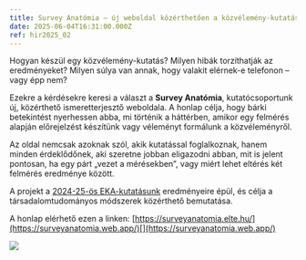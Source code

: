 ```yaml
---
title: Survey Anatómia – új weboldal közérthetően a közvélemény-kutatásról
date: 2025-06-04T16:31:00.000Z
ref: hir2025_02
---
```

Hogyan készül egy közvélemény-kutatás? Milyen hibák torzíthatják az eredményeket? Milyen súlya van annak, hogy valakit elérnek-e telefonon – vagy épp nem?

Ezekre a kérdésekre keresi a választ a **Survey Anatómia**, kutatócsoportunk új, közérthető ismeretterjesztő weboldala. A honlap célja, hogy bárki betekintést nyerhessen abba, mi történik a háttérben, amikor egy felmérés alapján előrejelzést készítünk vagy véleményt formálunk a közvéleményről.

Az oldal nemcsak azoknak szól, akik kutatással foglalkoznak, hanem minden érdeklődőnek, aki szeretne jobban eligazodni abban, mit is jelent pontosan, ha egy párt „vezet a mérésekben”, vagy miért lehet eltérés két felmérés eredménye között.

A projekt a [2024-25-ös EKA-kutatásunk](https://surveymethodsroom.hu/hu/projektek/2024-02-24-v%C3%A1laszt%C3%A1si-el%C5%91rejelz%C3%A9s-survey-adatokb%C3%B3l/) eredményeire épül, és célja a társadalomtudományos módszerek közérthető bemutatása.

A honlap elérhető ezen a linken: [https://surveyanatomia.elte.hu/](https://surveyanatomia.web.app/)[](https://surveyanatomia.web.app/)

![](/img/eka_survey_anatomia.jpg)
